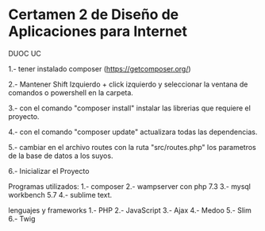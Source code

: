 # Certamen 2 de Diseño de Aplicaciones para Internet 
DUOC UC

1.- tener instalado composer (https://getcomposer.org/) 

2.- Mantener Shift Izquierdo + click izquierdo y seleccionar la ventana de comandos o powershell en la carpeta. 

3.- con el comando "composer install" instalar las librerias que requiere el proyecto.

4.- con el comando "composer update" actualizara todas las dependencias.

5.- cambiar en el archivo routes con la ruta "src/routes.php" los parametros de la base de datos a los suyos.

6.- Inicializar el Proyecto





Programas utilizados:
1.- composer
2.- wampserver con php 7.3
3.- mysql workbench 5.7
4.- sublime text.

lenguajes y frameworks
1.- PHP
2.- JavaScript
3.- Ajax
4.- Medoo
5.- Slim
6.- Twig
